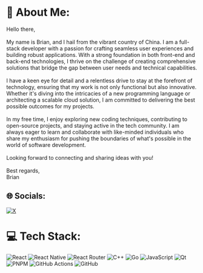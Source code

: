 # 💫 About Me:
Hello there,<br><br>My name is Brian, and I hail from the vibrant country of China. I am a full-stack developer with a passion for crafting seamless user experiences and building robust applications. With a strong foundation in both front-end and back-end technologies, I thrive on the challenge of creating comprehensive solutions that bridge the gap between user needs and technical capabilities.<br><br>I have a keen eye for detail and a relentless drive to stay at the forefront of technology, ensuring that my work is not only functional but also innovative. Whether it's diving into the intricacies of a new programming language or architecting a scalable cloud solution, I am committed to delivering the best possible outcomes for my projects.<br><br>In my free time, I enjoy exploring new coding techniques, contributing to open-source projects, and staying active in the tech community. I am always eager to learn and collaborate with like-minded individuals who share my enthusiasm for pushing the boundaries of what's possible in the world of software development.<br><br>Looking forward to connecting and sharing ideas with you!<br><br>Best regards,<br>Brian


## 🌐 Socials:
[![X](https://img.shields.io/badge/X-black.svg?logo=X&logoColor=white)](https://x.com/xexiaoyi) 

# 💻 Tech Stack:
![React](https://img.shields.io/badge/react-%2320232a.svg?style=for-the-badge&logo=react&logoColor=%2361DAFB) ![React Native](https://img.shields.io/badge/react_native-%2320232a.svg?style=for-the-badge&logo=react&logoColor=%2361DAFB) ![React Router](https://img.shields.io/badge/React_Router-CA4245?style=for-the-badge&logo=react-router&logoColor=white) ![C++](https://img.shields.io/badge/c++-%2300599C.svg?style=for-the-badge&logo=c%2B%2B&logoColor=white) ![Go](https://img.shields.io/badge/go-%2300ADD8.svg?style=for-the-badge&logo=go&logoColor=white) ![JavaScript](https://img.shields.io/badge/javascript-%23323330.svg?style=for-the-badge&logo=javascript&logoColor=%23F7DF1E) ![Qt](https://img.shields.io/badge/Qt-%23217346.svg?style=for-the-badge&logo=Qt&logoColor=white) ![PNPM](https://img.shields.io/badge/pnpm-%234a4a4a.svg?style=for-the-badge&logo=pnpm&logoColor=f69220) ![GitHub Actions](https://img.shields.io/badge/github%20actions-%232671E5.svg?style=for-the-badge&logo=githubactions&logoColor=white) ![GitHub](https://img.shields.io/badge/github-%23121011.svg?style=for-the-badge&logo=github&logoColor=white)
